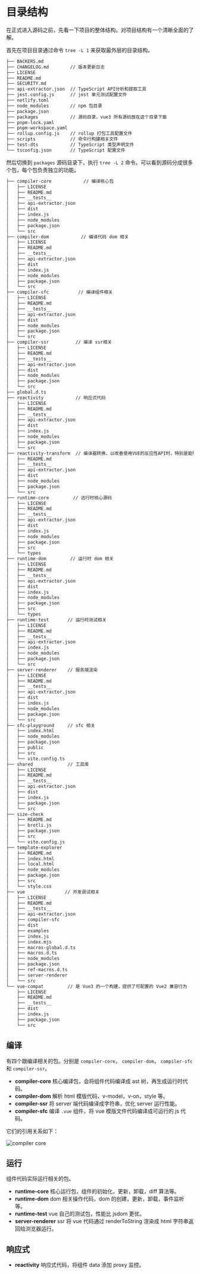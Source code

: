 # 目录结构

在正式进入源码之前，先看一下项目的整体结构。对项目结构有一个清晰全面的了解。

首先在项目目录通过命令 `tree -L 1` 来获取最外层的目录结构。

```bash
├── BACKERS.md
├── CHANGELOG.md        // 版本更新日志
├── LICENSE
├── README.md
├── SECURITY.md
├── api-extractor.json  // TypeScript API分析和提取工具
├── jest.config.js      // jest 单元测试配置文件
├── netlify.toml
├── node_modules        // npm 包目录
├── package.json
├── packages            // 源码目录，vue3 所有源码放在这个目录下面
├── pnpm-lock.yaml
├── pnpm-workspace.yaml
├── rollup.config.js    // rollup 打包工具配置文件
├── scripts             // 命令行构建相关文件
├── test-dts            // TypeScript 类型声明文件
└── tsconfig.json       // TypeScript 配置文件
```

然后切换到 `packages` 源码目录下，执行 `tree -L 2` 命令。可以看到源码分成很多个包，每个包负责独立的功能。
```bash
├── compiler-core            // 编译核心包
│   ├── LICENSE
│   ├── README.md
│   ├── __tests__
│   ├── api-extractor.json
│   ├── dist
│   ├── index.js
│   ├── node_modules
│   ├── package.json
│   └── src
├── compiler-dom            // 编译代码 dom 相关
│   ├── LICENSE
│   ├── README.md
│   ├── __tests__
│   ├── api-extractor.json
│   ├── dist
│   ├── index.js
│   ├── node_modules
│   ├── package.json
│   └── src
├── compiler-sfc           // 编译组件相关
│   ├── LICENSE
│   ├── README.md
│   ├── __tests__
│   ├── api-extractor.json
│   ├── dist
│   ├── node_modules
│   ├── package.json
│   └── src
├── compiler-ssr          // 编译 ssr相关
│   ├── LICENSE
│   ├── README.md
│   ├── __tests__
│   ├── api-extractor.json
│   ├── dist
│   ├── node_modules
│   ├── package.json
│   └── src
├── global.d.ts
├── reactivity            // 响应式代码
│   ├── LICENSE
│   ├── README.md
│   ├── __tests__
│   ├── api-extractor.json
│   ├── dist
│   ├── index.js
│   ├── node_modules
│   ├── package.json
│   └── src
├── reactivity-transform  // 编译器转换，以改善使用VUE的反应性API时，特别是能够使用Refs，而无需任何值。
│   ├── README.md
│   ├── __tests__
│   ├── api-extractor.json
│   ├── dist
│   ├── node_modules
│   ├── package.json
│   └── src
├── runtime-core         // 远行时核心源码
│   ├── LICENSE
│   ├── README.md
│   ├── __tests__
│   ├── api-extractor.json
│   ├── dist
│   ├── index.js
│   ├── node_modules
│   ├── package.json
│   ├── src
│   └── types
├── runtime-dom         // 运行时 dom 相关
│   ├── LICENSE
│   ├── README.md
│   ├── __tests__
│   ├── api-extractor.json
│   ├── dist
│   ├── index.js
│   ├── node_modules
│   ├── package.json
│   ├── src
│   └── types
├── runtime-test       // 运行时测试相关
│   ├── LICENSE
│   ├── README.md
│   ├── __tests__
│   ├── api-extractor.json
│   ├── index.js
│   ├── node_modules
│   ├── package.json
│   └── src
├── server-renderer    // 服务端渲染
│   ├── LICENSE
│   ├── README.md
│   ├── __tests__
│   ├── api-extractor.json
│   ├── dist
│   ├── index.js
│   ├── node_modules
│   ├── package.json
│   └── src
├── sfc-playground     // sfc 相关
│   ├── index.html
│   ├── node_modules
│   ├── package.json
│   ├── public
│   ├── src
│   └── vite.config.ts
├── shared             // 工具库
│   ├── LICENSE
│   ├── README.md
│   ├── __tests__
│   ├── api-extractor.json
│   ├── dist
│   ├── index.js
│   ├── package.json
│   └── src
├── size-check
│   ├── README.md
│   ├── brotli.js
│   ├── package.json
│   ├── src
│   └── vite.config.js
├── template-explorer
│   ├── README.md
│   ├── index.html
│   ├── local.html
│   ├── node_modules
│   ├── package.json
│   ├── src
│   └── style.css
├── vue               // 开发调试相关
│   ├── LICENSE
│   ├── README.md
│   ├── __tests__
│   ├── api-extractor.json
│   ├── compiler-sfc
│   ├── dist
│   ├── examples
│   ├── index.js
│   ├── index.mjs
│   ├── macros-global.d.ts
│   ├── macros.d.ts
│   ├── node_modules
│   ├── package.json
│   ├── ref-macros.d.ts
│   ├── server-renderer
│   └── src
└── vue-compat         // 是 Vue3 的一个构建，提供了可配置的 Vue2 兼容行为
    ├── LICENSE
    ├── README.md
    ├── __tests__
    ├── dist
    ├── index.js
    ├── package.json
    └── src
```

## 编译
有四个跟编译相关的包。分别是 `compiler-core`， `compiler-dom`， `compiler-sfc` 和 `compiler-ssr`。
* **compiler-core** 核心编译包，会将组件代码编译成 ast 树，再生成运行时代码。
* **compiler-dom** 解析 html 模版代码，v-model，v-on，style 等。
* **compiler-ssr** 将 server 端代码编译成字符串，优化 server 运行性能。
* **compiler-sfc** 编译 `.vue` 组件，将 vue 模版文件代码编译成可运行的 js 代码。

它们的引用关系如下：

![compiler core](../.vuepress/assets/1-1.png)

## 运行
组件代码实际运行相关的包。

* **runtime-core** 核心运行包，组件的初始化，更新，卸载，diff 算法等。
* **runtime-dom** dom 相关操作代码，dom 的创建，更新，卸载，事件监听等。
* **runtime-test** vue 自己的测试包，性能比 jsdom 更优。
* **server-renderer** ssr 将 vue 代码通过 renderToString 渲染成 html 字符串返回给浏览器运行。

## 响应式

* **reactivity** 响应式代码，将组件 data 添加 proxy 监控。